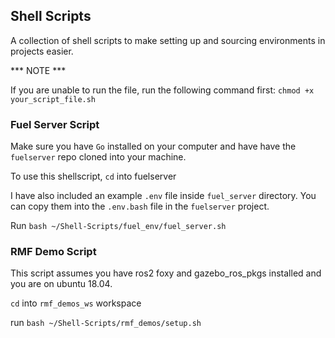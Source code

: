 ## Shell Scripts

A collection of shell scripts to make setting up and sourcing environments in projects easier.

*** NOTE ***

If you are unable to run the file, run the following command first: `chmod +x your_script_file.sh`

### Fuel Server Script

Make sure you have `Go` installed on your computer and have have the `fuelserver` repo cloned into your machine.

To use this shellscript, `cd` into fuelserver

I have also included an example `.env` file inside `fuel_server` directory. You can copy them into the `.env.bash` file in the `fuelserver` project.

Run `bash ~/Shell-Scripts/fuel_env/fuel_server.sh` 

### RMF Demo Script

This script assumes you have ros2 foxy and gazebo_ros_pkgs installed and you are on ubuntu 18.04.

`cd` into `rmf_demos_ws` workspace

run `bash ~/Shell-Scripts/rmf_demos/setup.sh`




